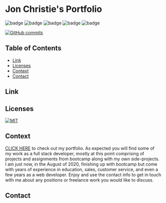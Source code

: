 # Jon Christie's Portfolio

![badge](https://img.shields.io/badge/Skill-HTML-orange) ![badge](https://img.shields.io/badge/Skill-CSS-blue) ![badge](https://img.shields.io/badge/Skill-JS-yellow) ![badge](https://img.shields.io/badge/Skill-nodejs-green) ![badge](https://img.shields.io/badge/Skill-React-darkblue) 

[![GitHub commits](https://img.shields.io/github/commits-since/mathcodes/jonchristieportfolio/v1.0.0.svg)](https://GitHub.com/mathcodes/jonchristieportfolio/commit/) 

## Table of Contents
  - [Link](#link) 
  - [Licenses](#licenses)
  - [Context](#context)
  - [Contact](#contact)

## Link

## Licenses
<a href="https://opensource.org/licenses/MIT">
<img src="https://img.shields.io/badge/License-MIT-green" alt="MIT"></a>

## Context
[CLICK HERE](https://jonchristieportfolio.herokuapp.com/) to check out my portfolio. As expected you will find some of my work as a full stack developer, mostly at this point comprising of projects and assignments from bootcamp along with my own side-projects. I am just now, in the August of 2020, finishing up with bootcamp but come with years of experience in education, sales, customer service, and even a few years as a web developer. Enjoy and use the contact info to get in touch with me about any positions or freelance work you would like to discuss. 

## Contact
